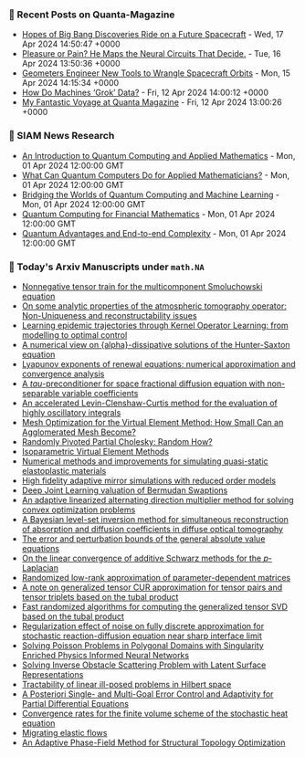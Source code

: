 ### 📝 Recent Posts on Quanta-Magazine
<!-- quanta starts -->
* <a href="https://www.quantamagazine.org/hopes-of-big-bang-discoveries-ride-on-a-future-spacecraft-20240417/">Hopes of Big Bang Discoveries Ride on a Future Spacecraft</a> - Wed, 17 Apr 2024 14:50:47 +0000
* <a href="https://www.quantamagazine.org/pleasure-or-pain-he-maps-the-neural-circuits-that-decide-20240416/">Pleasure or Pain? He Maps the Neural Circuits That Decide.</a> - Tue, 16 Apr 2024 13:50:36 +0000
* <a href="https://www.quantamagazine.org/geometers-engineer-new-tools-to-wrangle-spacecraft-orbits-20240415/">Geometers Engineer New Tools to Wrangle Spacecraft Orbits</a> - Mon, 15 Apr 2024 14:15:34 +0000
* <a href="https://www.quantamagazine.org/how-do-machines-grok-data-20240412/">How Do Machines ‘Grok’ Data?</a> - Fri, 12 Apr 2024 14:00:12 +0000
* <a href="https://www.quantamagazine.org/my-fantastic-voyage-at-quanta-magazine-20240412/">My Fantastic Voyage at Quanta Magazine</a> - Fri, 12 Apr 2024 13:00:26 +0000
<!-- quanta ends -->

### 📝 SIAM News Research
<!-- siam-news starts -->
* <a href="https://sinews.siam.org/Details-Page/an-introduction-to-quantum-computing-and-applied-mathematics">An Introduction to Quantum Computing and Applied Mathematics</a> - Mon, 01 Apr 2024 12:00:00 GMT
* <a href="https://sinews.siam.org/Details-Page/what-can-quantum-computers-do-for-applied-mathematicians">What Can Quantum Computers Do for Applied Mathematicians?</a> - Mon, 01 Apr 2024 12:00:00 GMT
* <a href="https://sinews.siam.org/Details-Page/bridging-the-worlds-of-quantum-computing-and-machine-learning">Bridging the Worlds of Quantum Computing and Machine Learning</a> - Mon, 01 Apr 2024 12:00:00 GMT
* <a href="https://sinews.siam.org/Details-Page/quantum-computing-for-financial-mathematics">Quantum Computing for Financial Mathematics</a> - Mon, 01 Apr 2024 12:00:00 GMT
* <a href="https://sinews.siam.org/Details-Page/quantum-advantages-and-end-to-end-complexity">Quantum Advantages and End-to-end Complexity</a> - Mon, 01 Apr 2024 12:00:00 GMT
<!-- siam-news ends -->

### 📝 Today's Arxiv Manuscripts under ``math.NA``
<!-- arxiv-math-na starts -->
* <a href="https://arxiv.org/abs/2404.10898">Nonnegative tensor train for the multicomponent Smoluchowski equation</a>
* <a href="https://arxiv.org/abs/2404.11126">On some analytic properties of the atmospheric tomography operator: Non-Uniqueness and reconstructability issues</a>
* <a href="https://arxiv.org/abs/2404.11130">Learning epidemic trajectories through Kernel Operator Learning: from modelling to optimal control</a>
* <a href="https://arxiv.org/abs/2404.11174">A numerical view on {alpha}-dissipative solutions of the Hunter-Saxton equation</a>
* <a href="https://arxiv.org/abs/2404.11191">Lyapunov exponents of renewal equations: numerical approximation and convergence analysis</a>
* <a href="https://arxiv.org/abs/2404.11390">A $tau$-preconditioner for space fractional diffusion equation with non-separable variable coefficients</a>
* <a href="https://arxiv.org/abs/2404.11448">An accelerated Levin-Clenshaw-Curtis method for the evaluation of highly oscillatory integrals</a>
* <a href="https://arxiv.org/abs/2404.11484">Mesh Optimization for the Virtual Element Method: How Small Can an Agglomerated Mesh Become?</a>
* <a href="https://arxiv.org/abs/2404.11487">Randomly Pivoted Partial Cholesky: Random How?</a>
* <a href="https://arxiv.org/abs/2404.11603">Isoparametric Virtual Element Methods</a>
* <a href="https://arxiv.org/abs/2404.10863">Numerical methods and improvements for simulating quasi-static elastoplastic materials</a>
* <a href="https://arxiv.org/abs/2404.11088">High fidelity adaptive mirror simulations with reduced order models</a>
* <a href="https://arxiv.org/abs/2404.11257">Deep Joint Learning valuation of Bermudan Swaptions</a>
* <a href="https://arxiv.org/abs/2404.11435">An adaptive linearized alternating direction multiplier method for solving convex optimization problems</a>
* <a href="https://arxiv.org/abs/2404.11552">A Bayesian level-set inversion method for simultaneous reconstruction of absorption and diffusion coefficients in diffuse optical tomography</a>
* <a href="https://arxiv.org/abs/2207.00954">The error and perturbation bounds of the general absolute value equations</a>
* <a href="https://arxiv.org/abs/2210.09183">On the linear convergence of additive Schwarz methods for the $p$-Laplacian</a>
* <a href="https://arxiv.org/abs/2302.12761">Randomized low-rank approximation of parameter-dependent matrices</a>
* <a href="https://arxiv.org/abs/2305.00754">A note on generalized tensor CUR approximation for tensor pairs and tensor triplets based on the tubal product</a>
* <a href="https://arxiv.org/abs/2305.05031">Fast randomized algorithms for computing the generalized tensor SVD based on the tubal product</a>
* <a href="https://arxiv.org/abs/2307.08246">Regularization effect of noise on fully discrete approximation for stochastic reaction-diffusion equation near sharp interface limit</a>
* <a href="https://arxiv.org/abs/2308.16429">Solving Poisson Problems in Polygonal Domains with Singularity Enriched Physics Informed Neural Networks</a>
* <a href="https://arxiv.org/abs/2311.07187">Solving Inverse Obstacle Scattering Problem with Latent Surface Representations</a>
* <a href="https://arxiv.org/abs/2401.09919">Tractability of linear ill-posed problems in Hilbert space</a>
* <a href="https://arxiv.org/abs/2404.01738">A Posteriori Single- and Multi-Goal Error Control and Adaptivity for Partial Differential Equations</a>
* <a href="https://arxiv.org/abs/2404.05655">Convergence rates for the finite volume scheme of the stochastic heat equation</a>
* <a href="https://arxiv.org/abs/2303.12516">Migrating elastic flows</a>
* <a href="https://arxiv.org/abs/2308.06756">An Adaptive Phase-Field Method for Structural Topology Optimization</a>
<!-- arxiv-math-na ends -->
